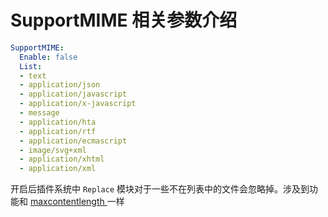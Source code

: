 # SupportMIME 相关参数介绍

```yaml
SupportMIME:
  Enable: false
  List:
  - text
  - application/json
  - application/javascript
  - application/x-javascript
  - message
  - application/hta
  - application/rtf
  - application/ecmascript
  - image/svg+xml
  - application/xhtml
  - application/xml
```



开启后插件系统中 `Replace` 模块对于一些不在列表中的文件会忽略掉。涉及到功能和 [maxcontentlength ](/config/proxy.html#maxcontentlength) 一样